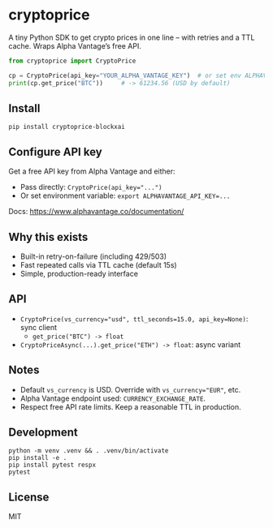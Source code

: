 # cryptoprice

A tiny Python SDK to get crypto prices in one line – with retries and a TTL cache. Wraps Alpha Vantage’s free API.

```python
from cryptoprice import CryptoPrice

cp = CryptoPrice(api_key="YOUR_ALPHA_VANTAGE_KEY")  # or set env ALPHAVANTAGE_API_KEY
print(cp.get_price("BTC"))     # -> 61234.56 (USD by default)
```

## Install

```
pip install cryptoprice-blockxai
```

## Configure API key

Get a free API key from Alpha Vantage and either:

- Pass directly: `CryptoPrice(api_key="...")`
- Or set environment variable: `export ALPHAVANTAGE_API_KEY=...`

Docs: https://www.alphavantage.co/documentation/

## Why this exists

- Built-in retry-on-failure (including 429/503)
- Fast repeated calls via TTL cache (default 15s)
- Simple, production-ready interface

## API

- `CryptoPrice(vs_currency="usd", ttl_seconds=15.0, api_key=None)`: sync client
  - `get_price("BTC") -> float`
- `CryptoPriceAsync(...).get_price("ETH") -> float`: async variant

## Notes

- Default `vs_currency` is USD. Override with `vs_currency="EUR"`, etc.
- Alpha Vantage endpoint used: `CURRENCY_EXCHANGE_RATE`.
- Respect free API rate limits. Keep a reasonable TTL in production.

## Development

```
python -m venv .venv && . .venv/bin/activate
pip install -e .
pip install pytest respx
pytest
```

## License

MIT
